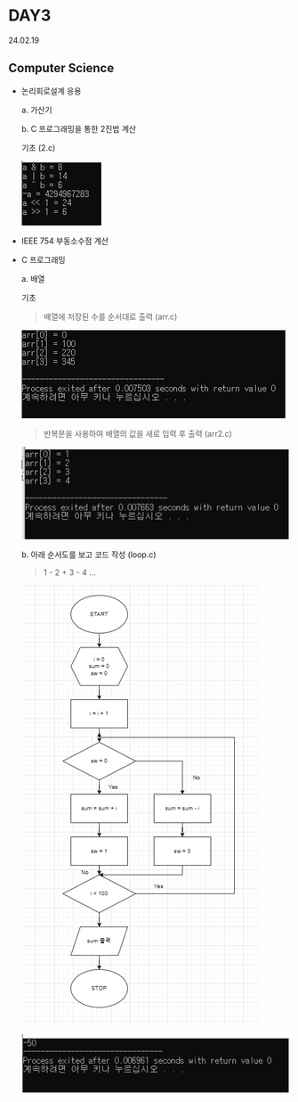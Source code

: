# DAY3
24.02.19

## Computer Science

- 논리회로설계 응용

  a. 가산기

  b. C 프로그래밍을 통한 2진법 계산

    기초 (2.c)

    ![이미지](./img/2.PNG)

- IEEE 754 부동소수점 계산

- C 프로그래밍

  a. 배열

  기초

    > 배열에 저장된 수를 순서대로 출력 (arr.c)

  ![이미지](./img/arr.PNG)

    > 반복문을 사용하여 배열의 값을 새로 입력 후 출력 (arr2.c)

  ![이미지](./img/arr2.PNG)

  b. 아래 순서도를 보고 코드 작성 (loop.c)

    > 1 - 2 + 3 - 4 ...

  ![이미지](./img/loop.PNG)

  ![이미지](./img/loop2.PNG)
